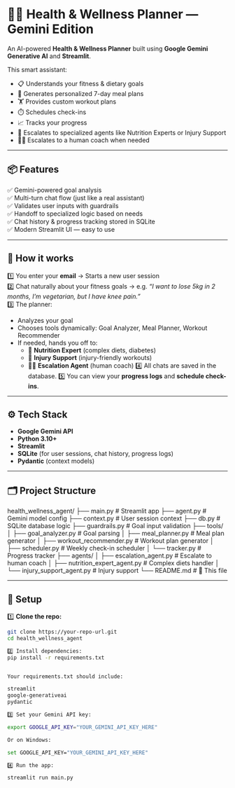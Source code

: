 # 🏃‍♀️ Health & Wellness Planner — Gemini Edition

An AI-powered **Health & Wellness Planner** built using **Google Gemini Generative AI** and **Streamlit**.

This smart assistant:
- 📋 Understands your fitness & dietary goals
- 🥗 Generates personalized 7-day meal plans
- 🏋️ Provides custom workout plans
- ⏱️ Schedules check-ins
- 📈 Tracks your progress
- 🤝 Escalates to specialized agents like Nutrition Experts or Injury Support
- 👨‍🏫 Escalates to a human coach when needed

---

## 📦 **Features**

✅ Gemini-powered goal analysis  
✅ Multi-turn chat flow (just like a real assistant)  
✅ Validates user inputs with guardrails  
✅ Handoff to specialized logic based on needs  
✅ Chat history & progress tracking stored in SQLite  
✅ Modern Streamlit UI — easy to use

---

## 🚀 **How it works**

1️⃣ You enter your **email** → Starts a new user session  
2️⃣ Chat naturally about your fitness goals → e.g. *“I want to lose 5kg in 2 months, I’m vegetarian, but I have knee pain.”*  
3️⃣ The planner:
   - Analyzes your goal
   - Chooses tools dynamically: Goal Analyzer, Meal Planner, Workout Recommender
   - If needed, hands you off to:
     - 🥦 **Nutrition Expert** (complex diets, diabetes)
     - 🦵 **Injury Support** (injury-friendly workouts)
     - 👨‍🏫 **Escalation Agent** (human coach)
4️⃣ All chats are saved in the database.
5️⃣ You can view your **progress logs** and **schedule check-ins**.

---

## ⚙️ **Tech Stack**

- **Google Gemini API**
- **Python 3.10+**
- **Streamlit**
- **SQLite** (for user sessions, chat history, progress logs)
- **Pydantic** (context models)

---

## 🗂️ **Project Structure**

health_wellness_agent/
├── main.py # Streamlit app
├── agent.py # Gemini model config
├── context.py # User session context
├── db.py # SQLite database logic
├── guardrails.py # Goal input validation
├── tools/
│ ├── goal_analyzer.py # Goal parsing
│ ├── meal_planner.py # Meal plan generator
│ ├── workout_recommender.py # Workout plan generator
│ ├── scheduler.py # Weekly check-in scheduler
│ └── tracker.py # Progress tracker
├── agents/
│ ├── escalation_agent.py # Escalate to human coach
│ ├── nutrition_expert_agent.py # Complex diets handler
│ └── injury_support_agent.py # Injury support
└── README.md # 📄 This file


---

## 🔑 **Setup**

1️⃣ **Clone the repo:**
```bash
git clone https://your-repo-url.git
cd health_wellness_agent

2️⃣ Install dependencies:
pip install -r requirements.txt


Your requirements.txt should include:

streamlit
google-generativeai
pydantic

3️⃣ Set your Gemini API key:

export GOOGLE_API_KEY="YOUR_GEMINI_API_KEY_HERE"

Or on Windows:

set GOOGLE_API_KEY="YOUR_GEMINI_API_KEY_HERE"

4️⃣ Run the app:

streamlit run main.py
